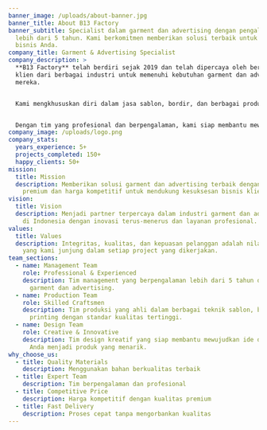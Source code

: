 ```yaml
---
banner_image: /uploads/about-banner.jpg
banner_title: About B13 Factory
banner_subtitle: Specialist dalam garment dan advertising dengan pengalaman
  lebih dari 5 tahun. Kami berkomitmen memberikan solusi terbaik untuk kebutuhan
  bisnis Anda.
company_title: Garment & Advertising Specialist
company_description: >
  **B13 Factory** telah berdiri sejak 2019 dan telah dipercaya oleh berbagai
  klien dari berbagai industri untuk memenuhi kebutuhan garment dan advertising
  mereka.


  Kami mengkhususkan diri dalam jasa sablon, bordir, dan berbagai produk advertising seperti banner, spanduk, dan merchandise promosi.


  Dengan tim yang profesional dan berpengalaman, kami siap membantu mewujudkan ide dan konsep Anda menjadi produk yang berkualitas dan bernilai.
company_image: /uploads/logo.png
company_stats:
  years_experience: 5+
  projects_completed: 150+
  happy_clients: 50+
mission:
  title: Mission
  description: Memberikan solusi garment dan advertising terbaik dengan kualitas
    premium dan harga kompetitif untuk mendukung kesuksesan bisnis klien.
vision:
  title: Vision
  description: Menjadi partner terpercaya dalam industri garment dan advertising
    di Indonesia dengan inovasi terus-menerus dan layanan profesional.
values:
  title: Values
  description: Integritas, kualitas, dan kepuasan pelanggan adalah nilai utama
    yang kami junjung dalam setiap project yang dikerjakan.
team_sections:
  - name: Management Team
    role: Professional & Experienced
    description: Tim management yang berpengalaman lebih dari 5 tahun dalam industri
      garment dan advertising.
  - name: Production Team
    role: Skilled Craftsmen
    description: Tim produksi yang ahli dalam berbagai teknik sablon, bordir, dan
      printing dengan standar kualitas tertinggi.
  - name: Design Team
    role: Creative & Innovative
    description: Tim design kreatif yang siap membantu mewujudkan ide dan konsep
      Anda menjadi produk yang menarik.
why_choose_us:
  - title: Quality Materials
    description: Menggunakan bahan berkualitas terbaik
  - title: Expert Team
    description: Tim berpengalaman dan profesional
  - title: Competitive Price
    description: Harga kompetitif dengan kualitas premium
  - title: Fast Delivery
    description: Proses cepat tanpa mengorbankan kualitas
---
```

